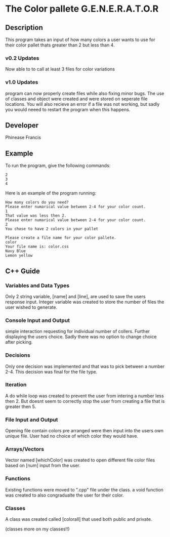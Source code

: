 # The Color pallete G.E.N.E.R.A.T.O.R

## Description

This program takes an input of how many colors a user wants to use for their color pallet thats greater than 2 but less than 4.

### v0.2 Updates

Now able to to call at least 3 files for color variations 

### v1.0 Updates

program can now properly create files while also fixing minor bugs. The use of classes and object were created and were stored on seperate file locations. You will also recieve an error if a file was not working, but sadly you would neeed to restart the program when this happens.


## Developer

Phinease Francis

## Example

To run the program, give the following commands:

```
2
3
4

```

Here is an example of the program running:

```
How many colors do you need?
Please enter numarical value between 2-4 for your color count.
1
That value was less then 2.
Please enter numarical value between 2-4 for your color count.
2
You chose to have 2 colors in your pallet
 
Please create a file name for your color pallete.
color
Your file name is: color.css
Navy Blue
Lemon yellow 
```

## C++ Guide

### Variables and Data Types

Only 2 string variable, [name] and [line], are used to save the users response input. Integer variable was created to store the number of files the user wished to generate.

### Console Input and Output

simple interaction requesting for individual number of collers. Further displaying the users choice. Sadly there was no option to change choice after picking. 

### Decisions

Only one decision was implemented and that was to pick between a number 2-4. This decision was final for the file type.

### Iteration
A do while loop was created to prevent the user from intering a number less then 2. But doesnt seem to correctly stop the user from creating a file that is greater then 5.

### File Input and Output

Opening file contain colors pre arranged were then input into the users own unique file. User had no choice of which color they would have.

### Arrays/Vectors

Vector named [whichColor]  was created to open different file color files based on [num] input from the user.

### Functions

Existing functions were moved to ".cpp" file under the class. a void function was created to also congradualte the user for their color. 

### Classes

A class was created called [colorall] that used both public and private. 

(classes more on my classes!!)
